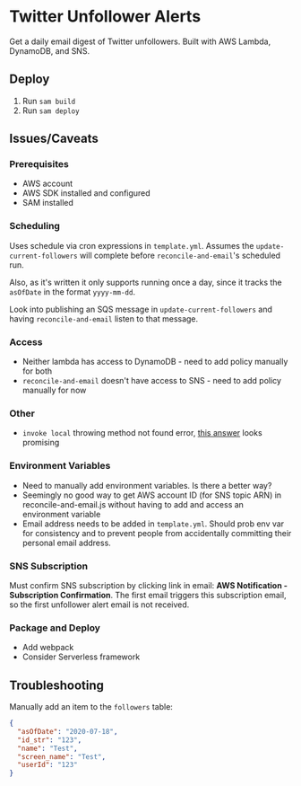 # Twitter Unfollower Alerts

Get a daily email digest of Twitter unfollowers. Built with AWS Lambda, DynamoDB, and SNS.

## Deploy

1. Run `sam build`
1. Run `sam deploy`

## Issues/Caveats

### Prerequisites

- AWS account
- AWS SDK installed and configured
- SAM installed

### Scheduling

Uses schedule via cron expressions in `template.yml`. Assumes the `update-current-followers` will
 complete before `reconcile-and-email`'s scheduled run.

Also, as it's written it only supports running once a day, since it tracks the `asOfDate` in the
 format `yyyy-mm-dd`.   
 
Look into publishing an SQS message in `update-current-followers` and having
 `reconcile-and-email` listen to that message.

### Access

- Neither lambda has access to DynamoDB - need to add policy manually for both
- `reconcile-and-email` doesn't have access to SNS - need to add policy manually for now

### Other
 
- `invoke local` throwing method not found error,
 [this answer](https://github.com/aws/aws-toolkit-jetbrains/issues/912) looks promising

### Environment Variables

- Need to manually add environment variables. Is there a better way?
- Seemingly no good way to get AWS account ID (for SNS topic ARN) in reconcile-and-email.js without
 having to add and access an environment variable
- Email address needs to be added in `template.yml`. Should prob env var for consistency
 and to prevent people from accidentally committing their personal email address. 

### SNS Subscription

Must confirm SNS subscription by clicking link in email: **AWS Notification - Subscription Confirmation**.
 The first email triggers this subscription email, so the first unfollower alert email
  is not received.
  
 
### Package and Deploy

- Add webpack
- Consider Serverless framework

## Troubleshooting

Manually add an item to the `followers` table:

```json
{
  "asOfDate": "2020-07-18",
  "id_str": "123",
  "name": "Test",
  "screen_name": "Test",
  "userId": "123"
}
```